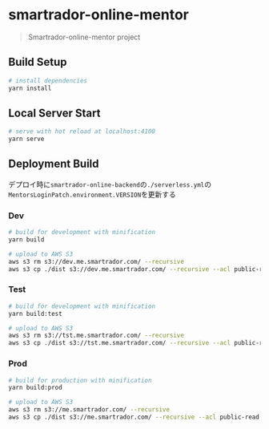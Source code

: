 # smartrador-online-mentor

> Smartrador-online-mentor project

## Build Setup

``` bash
# install dependencies
yarn install
```

## Local Server Start
``` bash
# serve with hot reload at localhost:4100
yarn serve
```

## Deployment Build
デプロイ時に`smartrador-online-backend`の`./serverless.yml`の`MentorsLoginPatch.environment.VERSION`を更新する

### Dev
``` bash
# build for development with minification
yarn build

# upload to AWS S3
aws s3 rm s3://dev.me.smartrador.com/ --recursive
aws s3 cp ./dist s3://dev.me.smartrador.com/ --recursive --acl public-read
```

### Test
``` bash
# build for development with minification
yarn build:test

# upload to AWS S3
aws s3 rm s3://tst.me.smartrador.com/ --recursive
aws s3 cp ./dist s3://tst.me.smartrador.com/ --recursive --acl public-read
```


### Prod
``` bash
# build for production with minification
yarn build:prod

# upload to AWS S3
aws s3 rm s3://me.smartrador.com/ --recursive
aws s3 cp ./dist s3://me.smartrador.com/ --recursive --acl public-read
```
